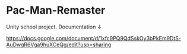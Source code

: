 # Pac-Man-Remaster

Unity school project.
Documentation ↓

https://docs.google.com/document/d/1xfc9PQ9QdSskOy3bPkEm9DtS-AuDwgR6Vga9huXCeQg/edit?usp=sharing
